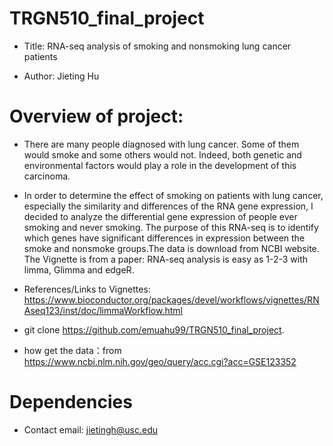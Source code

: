 # TRGN510_final_project

* Title: RNA-seq analysis of smoking and nonsmoking lung cancer patients 

* Author: Jieting Hu

# Overview of project:

* There are many people diagnosed with lung cancer. Some of them would smoke and some others would not. Indeed, both genetic and environmental factors would play a role in the development of this carcinoma. 

* In order to determine the effect of smoking on patients with lung cancer, especially the similarity and differences of the RNA gene expression, I decided to analyze the differential gene expression of people ever smoking and never smoking. The purpose of this RNA-seq is to identify which genes have significant differences in expression between the smoke and nonsmoke groups.The data is download from NCBI website. The Vignette is from a paper: RNA-seq analysis is easy as 1-2-3 with limma, Glimma and edgeR.

* References/Links to Vignettes: https://www.bioconductor.org/packages/devel/workflows/vignettes/RNAseq123/inst/doc/limmaWorkflow.html

* git clone https://github.com/emuahu99/TRGN510_final_project.

* how get the data：from  https://www.ncbi.nlm.nih.gov/geo/query/acc.cgi?acc=GSE123352

# Dependencies

* Contact email: jietingh@usc.edu
